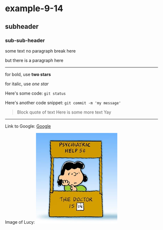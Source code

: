 # example-9-14

## subheader

### sub-sub-header

some text
no paragraph break here

but there is a paragraph here

---

for bold, use **two stars**

for italic, use *one star*

Here's some code: `git status`

Here's another code snippet: `git commit -m 'my message'`

> Block quote of text
> Here is some more text
> Yay
--- 

Link to Google: [Google](https://google.com)

Image of Lucy: ![Lucy](LucyBooth.webp)



